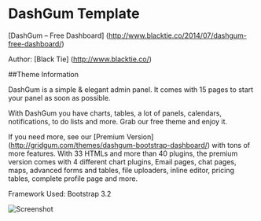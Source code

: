 DashGum Template
===============

[DashGum – Free Dashboard] (http://www.blacktie.co/2014/07/dashgum-free-dashboard/)

Author: [Black Tie] (http://www.blacktie.co/)

##Theme Information

DashGum is a simple & elegant admin panel. It comes with 15 pages to start your panel as soon as possible.

With DashGum you have charts, tables, a lot of panels, calendars, notifications, to do lists and more. Grab our free theme and enjoy it.

If you need more, see our [Premium Version] (http://gridgum.com/themes/dashgum-bootstrap-dashboard/) with tons of more features. With 33 HTMLs and more than 40 plugins, the premium version comes with 4 different chart plugins, Email pages, chat pages, maps, advanced forms and tables, file uploaders, inline editor, pricing tables, complete profile page and more.

Framework Used: Bootstrap 3.2

![Screenshot](http://www.blacktie.co/blog/wp-content/uploads/2014/07/dashgum700.png)
